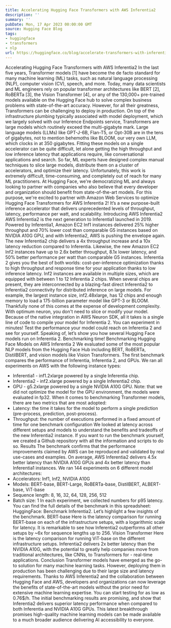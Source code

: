```yaml
---
title: Accelerating Hugging Face Transformers with AWS Inferentia2
description: ''
summary: ''
pubDate: Mon, 17 Apr 2023 00:00:00 GMT
source: Hugging Face Blog
tags:
- huggingface
- transformers
- nlp
url: https://huggingface.co/blog/accelerate-transformers-with-inferentia2
---
```


Accelerating Hugging Face Transformers with AWS Inferentia2
In the last five years, Transformer models [1] have become the de facto standard for many machine learning (ML) tasks, such as natural language processing (NLP), computer vision (CV), speech, and more. Today, many data scientists and ML engineers rely on popular transformer architectures like BERT [2], RoBERTa [3], the Vision Transformer [4], or any of the 130,000+ pre-trained models available on the Hugging Face hub to solve complex business problems with state-of-the-art accuracy.
However, for all their greatness, Transformers can be challenging to deploy in production. On top of the infrastructure plumbing typically associated with model deployment, which we largely solved with our Inference Endpoints service, Transformers are large models which routinely exceed the multi-gigabyte mark. Large language models (LLMs) like GPT-J-6B, Flan-T5, or Opt-30B are in the tens of gigabytes, not to mention behemoths like BLOOM, our very own LLM, which clocks in at 350 gigabytes.
Fitting these models on a single accelerator can be quite difficult, let alone getting the high throughput and low inference latency that applications require, like conversational applications and search. So far, ML experts have designed complex manual techniques to slice large models, distribute them on a cluster of accelerators, and optimize their latency. Unfortunately, this work is extremely difficult, time-consuming, and completely out of reach for many ML practitioners.
At Hugging Face, we're democratizing ML and always looking to partner with companies who also believe that every developer and organization should benefit from state-of-the-art models. For this purpose, we're excited to partner with Amazon Web Services to optimize Hugging Face Transformers for AWS Inferentia 2! It’s a new purpose-built inference accelerator that delivers unprecedented levels of throughput, latency, performance per watt, and scalability.
Introducing AWS Inferentia2
AWS Inferentia2 is the next generation to Inferentia1 launched in 2019. Powered by Inferentia1, Amazon EC2 Inf1 instances delivered 25% higher throughput and 70% lower cost than comparable G5 instances based on NVIDIA A10G GPU, and with Inferentia2, AWS is pushing the envelope again.
The new Inferentia2 chip delivers a 4x throughput increase and a 10x latency reduction compared to Inferentia. Likewise, the new Amazon EC2 Inf2 instances have up to 2.6x better throughput, 8.1x lower latency, and 50% better performance per watt than comparable G5 instances. Inferentia 2 gives you the best of both worlds: cost-per-inference optimization thanks to high throughput and response time for your application thanks to low inference latency.
Inf2 instances are available in multiple sizes, which are equipped with between 1 to 12 Inferentia 2 chips. When several chips are present, they are interconnected by a blazing-fast direct Inferentia2 to Inferentia2 connectivity for distributed inference on large models. For example, the largest instance size, inf2.48xlarge, has 12 chips and enough memory to load a 175-billion parameter model like GPT-3 or BLOOM.
Thankfully none of this comes at the expense of development complexity. With optimum neuron, you don't need to slice or modify your model. Because of the native integration in AWS Neuron SDK, all it takes is a single line of code to compile your model for Inferentia 2. You can experiment in minutes! Test the performance your model could reach on Inferentia 2 and see for yourself.
Speaking of, let’s show you how several Hugging Face models run on Inferentia 2. Benchmarking time!
Benchmarking Hugging Face Models on AWS Inferentia 2
We evaluated some of the most popular NLP models from the Hugging Face Hub including BERT, RoBERTa, DistilBERT, and vision models like Vision Transformers.
The first benchmark compares the performance of Inferentia, Inferentia 2, and GPUs. We ran all experiments on AWS with the following instance types:
- Inferentia1 - inf1.2xlarge powered by a single Inferentia chip.
- Inferentia2 - inf2.xlarge powered by a single Inferentia2 chip.
- GPU - g5.2xlarge powered by a single NVIDIA A10G GPU.
Note: that we did not optimize the model for the GPU environment, the models were evaluated in fp32.
When it comes to benchmarking Transformer models, there are two metrics that are most adopted:
- Latency: the time it takes for the model to perform a single prediction (pre-process, prediction, post-process).
- Throughput: the number of executions performed in a fixed amount of time for one benchmark configuration
We looked at latency across different setups and models to understand the benefits and tradeoffs of the new Inferentia2 instance. If you want to run the benchmark yourself, we created a Github repository with all the information and scripts to do so.
Results
The benchmark confirms that the performance improvements claimed by AWS can be reproduced and validated by real use-cases and examples. On average, AWS Inferentia2 delivers 4.5x better latency than NVIDIA A10G GPUs and 4x better latency than Inferentia1 instances.
We ran 144 experiments on 6 different model architectures:
- Accelerators: Inf1, Inf2, NVIDIA A10G
- Models: BERT-base, BERT-Large, RoBERTa-base, DistilBERT, ALBERT-base, ViT-base
- Sequence length: 8, 16, 32, 64, 128, 256, 512
- Batch size: 1
In each experiment, we collected numbers for p95 latency. You can find the full details of the benchmark in this spreadsheet: HuggingFace: Benchmark Inferentia2.
Let’s highlight a few insights of the benchmark.
BERT-base
Here is the latency comparison for running BERT-base on each of the infrastructure setups, with a logarithmic scale for latency. It is remarkable to see how Inferentia2 outperforms all other setups by ~6x for sequence lengths up to 256.
Vision Transformer
Here is the latency comparison for running ViT-base on the different infrastructure setups. Inferentia2 delivers 2x better latency than the NVIDIA A10G, with the potential to greatly help companies move from traditional architectures, like CNNs, to Transformers for - real-time applications.
Conclusion
Transformer models have emerged as the go-to solution for many machine learning tasks. However, deploying them in production has been challenging due to their large size and latency requirements. Thanks to AWS Inferentia2 and the collaboration between Hugging Face and AWS, developers and organizations can now leverage the benefits of state-of-the-art models without the prior need for extensive machine learning expertise. You can start testing for as low as 0.76$/h.
The initial benchmarking results are promising, and show that Inferentia2 delivers superior latency performance when compared to both Inferentia and NVIDIA A10G GPUs. This latest breakthrough promises high-quality machine learning models can be made available to a much broader audience delivering AI accessibility to everyone.